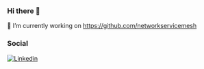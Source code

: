 ### Hi there 👋

🔭 I’m currently working on https://github.com/networkservicemesh 

### Social

[![Linkedin](https://raster.shields.io/badge/in-blue)](https://www.linkedin.com/in/denis-tingajkin-192569165/)


<!--
**denis-tingajkin/denis-tingajkin** is a ✨ _special_ ✨ repository because its `README.md` (this file) appears on your GitHub profile.

Here are some ideas to get you started:

- 🔭 I’m currently working on ...
- 🌱 I’m currently learning ...
- 👯 I’m looking to collaborate on ...
- 🤔 I’m looking for help with ...
- 💬 Ask me about ...
- 📫 How to reach me: ...
- 😄 Pronouns: ...
- ⚡ Fun fact: ...
-->

